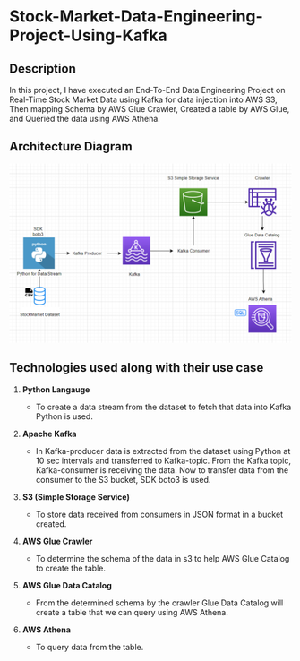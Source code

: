 # Stock-Market-Data-Engineering-Project-Using-Kafka

## Description 

In this project, I have executed an End-To-End Data Engineering Project on Real-Time Stock Market Data using Kafka for data injection into AWS S3, Then mapping Schema by AWS Glue Crawler, Created a table by AWS Glue, and Queried the data using AWS Athena. 

## Architecture Diagram

![Architecture Diagram](https://github.com/VighneshKharge/Stock-Market-Data-Engineering-Project-Using-Kafka/blob/main/Architecture.png)

## Technologies used along with their use case 

1. **Python Langauge**
    - To create a data stream from the dataset to fetch that data into Kafka Python is used.

2. **Apache Kafka**
   - In Kafka-producer data is extracted from the dataset using Python at 10 sec intervals and transferred to Kafka-topic. From the Kafka topic, Kafka-consumer is receiving the data. Now to transfer data from the consumer to the S3 bucket, SDK boto3 is used.

3. **S3 (Simple Storage Service)**
   - To store data received from consumers in JSON format in a bucket created.

4. **AWS Glue Crawler**
   - To determine the schema of the data in s3 to help AWS Glue Catalog to create the table.

5. **AWS Glue Data Catalog**
   - From the determined schema by the crawler Glue Data Catalog will create a table that we can query using AWS Athena.

6. **AWS Athena**
   - To query data from the table.
     
   

